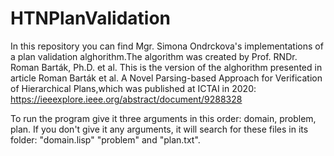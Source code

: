 # HTNPlanValidation
In this repository you can find Mgr. Simona Ondrckova's implementations of a plan validation alghorithm.The algorithm was created by Prof. RNDr. Roman Barták, Ph.D. et al. This is the version of the alghorithm presented in article Roman Barták et al. A Novel Parsing-based Approach for Verification of Hierarchical Plans,which was published at ICTAI in 2020: https://ieeexplore.ieee.org/abstract/document/9288328

To run the program give it three arguments in this order: domain, problem, plan.
If you don't give it any arguments, it will search for these files in its folder: "domain.lisp" "problem" and "plan.txt". 
